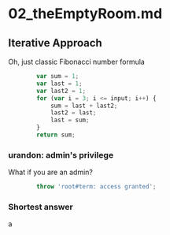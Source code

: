 # 02_theEmptyRoom.md

## Iterative Approach
Oh, just classic Fibonacci number formula
```javascript
        var sum = 1;
        var last = 1;
        var last2 = 1;
        for (var i = 3; i <= input; i++) {
            sum = last + last2;
            last2 = last;
            last = sum;
        }
        return sum;
```

### urandon: admin's privilege
What if you are an admin?
```javascript
        throw 'root#term: access granted';
```
### Shortest answer
a
